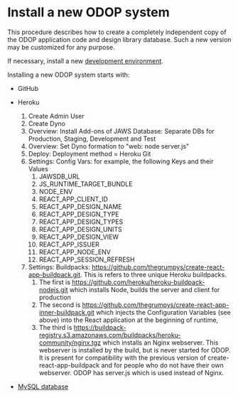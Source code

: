 # Install a new ODOP system

This procedure describes how to create a completely independent copy of the ODOP application code and design library database. 
Such a new version may be customized for any purpose.

If necessary, install a new [development environment](developmentEnvironment.html).  

Installing a new ODOP system starts with:
* GitHub
* Heroku 

    1. Create Admin User
    1. Create Dyno
    1. Overview: Install Add-ons of JAWS Database: Separate DBs for Production, Staging, Development and Test
    1. Overview: Set Dyno formation to "web: node server.js"
    1. Deploy: Deployment method = Heroku Git
    1. Settings: Config Vars: for example, the following Keys and their Values
        1. JAWSDB_URL
        1. JS_RUNTIME_TARGET_BUNDLE
        1. NODE_ENV
        1. REACT_APP_CLIENT_ID
        1. REACT_APP_DESIGN_NAME
        1. REACT_APP_DESIGN_TYPE
        1. REACT_APP_DESIGN_TYPES
        1. REACT_APP_DESIGN_UNITS
        1. REACT_APP_DESIGN_VIEW
        1. REACT_APP_ISSUER
        1. REACT_APP_NODE_ENV
        1. REACT_APP_SESSION_REFRESH
    1. Settings: Buildpacks: https://github.com/thegrumpys/create-react-app-buildpack.git.
    This is refers to three unique Heroku buildpacks. 
        1. The first is https://github.com/heroku/heroku-buildpack-nodejs.git which
        installs Node, builds the server and client for production
        1. The second is https://github.com/thegrumpys/create-react-app-inner-buildpack.git which
        injects the Configuration Variables (see above) into the
        React application at the beginning of runtime, 
        1. The third is https://buildpack-registry.s3.amazonaws.com/buildpacks/heroku-community/nginx.tgz which installs an Nginx webserver.
        This webserver is installed by the build, but is never started for ODOP. 
        It is present for compatibility with the previous version of create-react-app-buildpack and for people who do not have their own webserver.
        ODOP has server.js which is used instead of Nginx. 

* [MySQL database](NewDB.html) 

